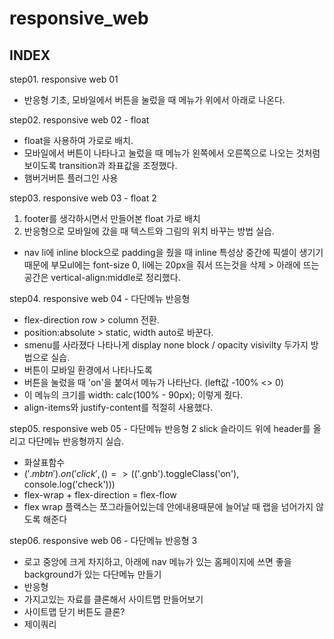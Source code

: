 ﻿# responsive_web

**INDEX**  
-  
step01. responsive web 01  
- 반응형 기초, 모바일에서 버튼을 눌렀을 때 메뉴가 위에서 아래로 나온다.  
  
step02. responsive web 02 - float  
- float을 사용하여 가로로 배치.  
- 모바일에서 버튼이 나타나고 눌렀을 때 메뉴가 왼쪽에서 오른쪽으로 나오는 것처럼 보이도록 transition과 좌표값을 조정했다.  
- 햄버거버튼 플러그인 사용  
  
step03. responsive web 03 - float 2  
1. footer를 생각하시면서 만들어본 float 가로 배치  
2. 반응형으로 모바일에 갔을 때 텍스트와 그림의 위치 바꾸는 방법 실습.   
- nav li에 inline block으로 padding을 줬을 때 inline 특성상 중간에 픽셀이 생기기 때문에 부모ul에는 font-size 0, li에는 20px을 줘서 뜨는것을 삭제 > 아래에 뜨는 공간은 vertical-align:middle로 정리했다.  

step04. responsive web 04 - 다단메뉴 반응형  
- flex-direction row > column 전환.  
- position:absolute > static, width auto로 바꾼다.  
- smenu를 사라졌다 나타나게 display none block / opacity visivilty 두가지 방법으로 실습.  
- 버튼이 모바일 환경에서 나타나도록  
- 버튼을 눌렀을 때 'on'을 붙여서 메뉴가 나타난다. (left값 -100% <> 0)  
 - 이 메뉴의 크기를 width: calc(100% - 90px); 이렇게 줬다.  
- align-items와 justify-content를 적절히 사용했다.  

step05. responsive web 05 - 다단메뉴 반응형 2
slick 슬라이드 위에 header를 올리고 다단메뉴 반응형까지 실습.
- 화살표함수
- $('.mbtn').on('click', () => ($('.gnb').toggleClass('on'), console.log('check')))
- flex-wrap + flex-direction = flex-flow
- flex wrap 플랙스는 쪼그라들어있는데 안에내용때문에 늘어날 때 랩을 넘어가지 않도록 해준다

step06. responsive web 06 - 다단메뉴 반응형 3
- 로고 중앙에 크게 차지하고, 아래에 nav 메뉴가 있는 홈페이지에 쓰면 좋을 background가 있는 다단메뉴 만들기
- 반응형
- 가지고있는 자료를 클론해서 사이트맵 만들어보기
- 사이트맵 닫기 버튼도 클론?
- 제이쿼리

